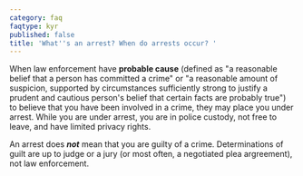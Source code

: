 ```yaml
---
category: faq
faqtype: kyr
published: false
title: 'What''s an arrest? When do arrests occur? '
---
```

When law enforcement have **probable cause** (defined as "a reasonable belief that a person has committed a crime" or "a reasonable amount of suspicion, supported by circumstances sufficiently strong to justify a prudent and cautious person's belief that certain facts are probably true") to believe that you have been involved in a crime, they may place you under arrest. While you are under arrest, you are in police custody, not free to leave, and have limited privacy rights.

An arrest does ***not*** mean that you are guilty of a crime. Determinations of guilt are up to judge or a jury (or most often, a negotiated plea argreement), not law enforcement.